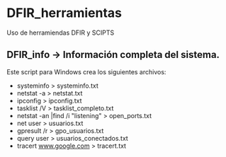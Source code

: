 # DFIR_herramientas
Uso de herramiendas DFIR y SCIPTS

## DFIR_info -> Información completa del sistema. 
Este script para Windows crea los siguientes archivos:
- systeminfo  > systeminfo.txt
- netstat -a  > netstat.txt
- ipconfig    > ipconfig.txt
- tasklist /V > tasklist_completo.txt
- netstat -an |find /i "listening" > open_ports.txt
- net user    > usuarios.txt
- gpresult /r > gpo_usuarios.txt
- query user  > usuarios_conectados.txt
- tracert www.google.com > tracert.txt
